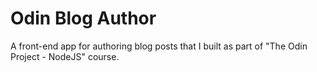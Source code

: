 # Odin Blog Author

A front-end app for authoring blog posts that I built as part of "The Odin Project - NodeJS" course.

